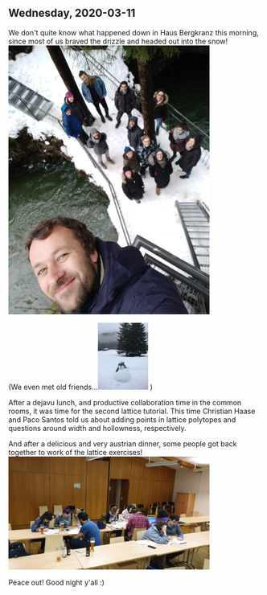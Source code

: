 ## Wednesday, 2020-03-11

We don't quite know what happened down in Haus Bergkranz this morning, since most of us braved the drizzle and headed out into the snow! 
<img src="./pics/bridge.jpg" width="400">

(We even met old friends...<img src="./pics/snowman.jpg" width="100"> )


After a dejavu lunch, and productive collaboration time in the common rooms, it was time for the second lattice tutorial. This time Christian Haase and Paco Santos told us about adding points in lattice polytopes and questions around width and hollowness, respectively.

And after a delicious and very austrian dinner, some people got back together to work of the lattice exercises!
<img src="./pics/evening.jpg" width="400">

Peace out! Good night y'all :)





